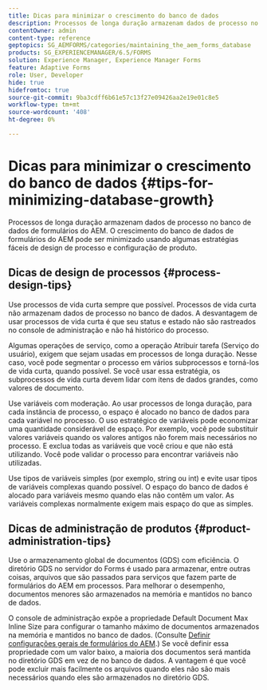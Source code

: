 ```yaml
---
title: Dicas para minimizar o crescimento do banco de dados
description: Processos de longa duração armazenam dados de processo no banco de dados de formulários do AEM. O crescimento do banco de dados de formulários do AEM pode ser minimizado usando algumas estratégias fáceis de design de processo e configuração de produto.
contentOwner: admin
content-type: reference
geptopics: SG_AEMFORMS/categories/maintaining_the_aem_forms_database
products: SG_EXPERIENCEMANAGER/6.5/FORMS
solution: Experience Manager, Experience Manager Forms
feature: Adaptive Forms
role: User, Developer
hide: true
hidefromtoc: true
source-git-commit: 9ba3cdff6b61e57c13f27e09426aa2e19e01c8e5
workflow-type: tm+mt
source-wordcount: '408'
ht-degree: 0%

---
```


# Dicas para minimizar o crescimento do banco de dados {#tips-for-minimizing-database-growth}

Processos de longa duração armazenam dados de processo no banco de dados de formulários do AEM. O crescimento do banco de dados de formulários do AEM pode ser minimizado usando algumas estratégias fáceis de design de processo e configuração de produto.

## Dicas de design de processos {#process-design-tips}

Use processos de vida curta sempre que possível. Processos de vida curta não armazenam dados de processo no banco de dados. A desvantagem de usar processos de vida curta é que seu status e estado não são rastreados no console de administração e não há histórico do processo.

Algumas operações de serviço, como a operação Atribuir tarefa (Serviço do usuário), exigem que sejam usadas em processos de longa duração. Nesse caso, você pode segmentar o processo em vários subprocessos e torná-los de vida curta, quando possível. Se você usar essa estratégia, os subprocessos de vida curta devem lidar com itens de dados grandes, como valores de documento.

Use variáveis com moderação. Ao usar processos de longa duração, para cada instância de processo, o espaço é alocado no banco de dados para cada variável no processo. O uso estratégico de variáveis pode economizar uma quantidade considerável de espaço. Por exemplo, você pode substituir valores variáveis quando os valores antigos não forem mais necessários no processo. E exclua todas as variáveis que você criou e que não está utilizando. Você pode validar o processo para encontrar variáveis não utilizadas.

Use tipos de variáveis simples (por exemplo, string ou int) e evite usar tipos de variáveis complexas quando possível. O espaço do banco de dados é alocado para variáveis mesmo quando elas não contêm um valor. As variáveis complexas normalmente exigem mais espaço do que as simples.

## Dicas de administração de produtos {#product-administration-tips}

Use o armazenamento global de documentos (GDS) com eficiência. O diretório GDS no servidor do Forms é usado para armazenar, entre outras coisas, arquivos que são passados para serviços que fazem parte de formulários do AEM em processos. Para melhorar o desempenho, documentos menores são armazenados na memória e mantidos no banco de dados.

O console de administração expõe a propriedade Default Document Max Inline Size para configurar o tamanho máximo de documentos armazenados na memória e mantidos no banco de dados. (Consulte [Definir configurações gerais de formulários do AEM](/help/forms/using/admin-help/configure-general-aem-forms-settings.md#configure-general-aem-forms-settings).) Se você definir essa propriedade com um valor baixo, a maioria dos documentos será mantida no diretório GDS em vez de no banco de dados. A vantagem é que você pode excluir mais facilmente os arquivos quando eles não são mais necessários quando eles são armazenados no diretório GDS.
